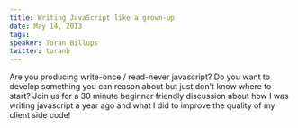 ```yaml
---
title: Writing JavaScript like a grown-up
date: May 14, 2013
tags:
speaker: Toran Billups
twitter: toranb
---
```




Are you producing write-once / read-never javascript? Do you want to
develop something you can reason about but just don't know where to start?
Join us for a 30 minute beginner friendly discussion about how I was writing
javascript a year ago and what I did to improve the quality of my client side
code!


